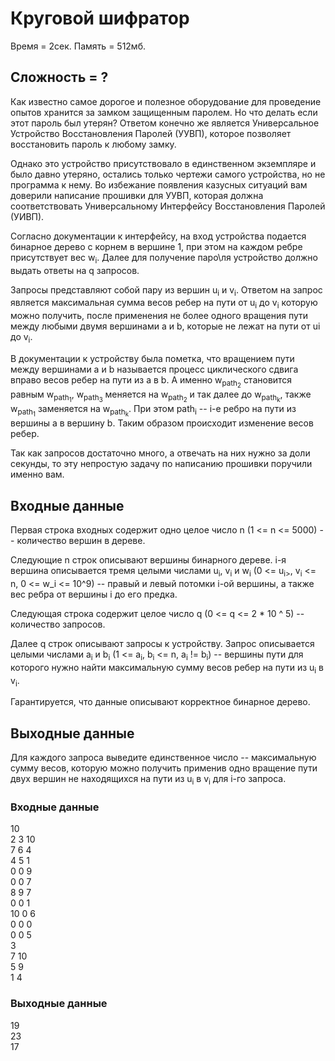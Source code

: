 # Круговой шифратор

Время = 2сек. Память = 512мб.

## Сложность = ?

Как известно самое дорогое и полезное оборудование для проведение опытов хранится за замком защищенным паролем. Но что делать если этот пароль был утерян? Ответом конечно же является Универсальное Устройство Восстановления Паролей (УУВП), которое позволяет восстановить пароль к любому замку.

Однако это устройство присутствовало в единственном экземпляре и было давно утеряно, остались только чертежи самого устройства, но не программа к нему. Во избежание появления казусных ситуаций вам доверили написание прошивки для УУВП, которая должна соответствовать Универсальному Интерфейсу Восстановления Паролей (УИВП).

Согласно документации к интерфейсу, на вход устройства подается бинарное дерево с корнем в вершине 1, при этом на каждом ребре присутствует вес w<sub>i</sub>. Далее для получение паро\ля устройство должно выдать ответы на q запросов.

Запросы представляют собой пару из вершин u<sub>i</sub> и v<sub>i</sub>. Ответом на запрос является максимальная сумма весов ребер на пути от u<sub>i</sub> до v<sub>i</sub> которую можно получить, после применения не более одного вращения пути между любыми двумя вершинами a и b, которые не лежат на пути от u<ub>i</sub> до v<sub>i</sub>.

В документации к устройству была пометка, что вращением пути между вершинами a и b называется процесс циклического сдвига вправо весов ребер на пути из a в b. А именно w<sub>path<sub>2</sub></sub> cтановится равным w<sub>path<sub>1</sub></sub>, w<sub>path<sub>3</sub></sub> меняется на w<sub>path<sub>2</sub></sub> и так далее до w<sub>path<sub>k</sub></sub>, также w<sub>path<sub>1</sub></sub> заменяется на w<sub>path<sub>k</sub></sub>. При этом path<sub>i</sub> -- i-е ребро на пути из вершины a в вершину b. Таким образом происходит изменение весов ребер.

Так как запросов достаточно много, а отвечать на них нужно за доли секунды, то эту непростую задачу по написанию прошивки поручили именно вам.

    
## Входные данные

Первая строка входных содержит одно целое число n (1 <= n <= 5000) -- количество вершин в дереве.

Следующие n строк описывают вершины бинарного дереве. i-я вершина описывается тремя целыми числами u<sub>i</sub>, v<sub>i</sub> и w<sub>i</sub> (0 <= u<sub>i></sub>, v<sub>i</sub> <= n, 0 <= w_i <= 10^9) -- правый и левый потомки i-ой вершины, а также вес ребра от вершины i до его предка.

Следующая строка содержит целое число q (0 <= q <= 2 * 10 ^ 5) -- количество запросов.

Далее q строк описывают запросы к устройству. Запрос описывается целыми числами a<sub>i</sub> и b<sub>i</sub> (1 <= a<sub>i</sub>, b<sub>i</sub> <= n, a<sub>i</sub> != b<sub>i</sub>) -- вершины пути для которого нужно найти максимальную сумму весов ребер на пути из u<sub>i</sub> в v<sub>i</sub>.

Гарантируется, что данные описывают корректное бинарное дерево.

## Выходные данные

Для каждого запроса выведите единственное число -- максимальную сумму весов, которую можно получить применив одно вращение пути двух вершин не находящихся на пути из u<sub>i</sub> в v<sub>i</sub> для i-го запроса.

### Входные данные

10<br>
2 3 10<br>
7 6 4<br>
4 5 1<br>
0 0 9<br>
0 0 7<br>
8 9 7<br>
0 0 1<br>
10 0 6<br>
0 0 0<br>
0 0 5<br>
3<br>
7 10<br>
5 9<br>
1 4<br>


### Выходные данные

19<br>
23<br>
17<br>
